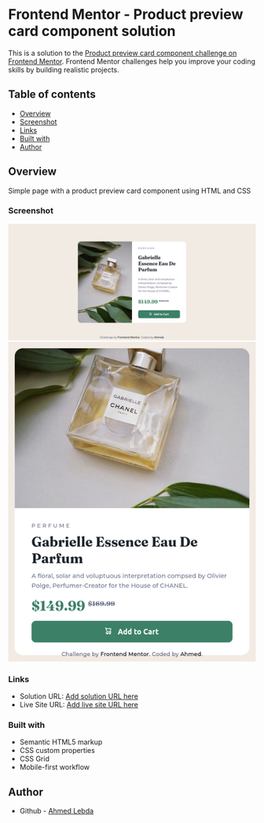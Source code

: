 # Frontend Mentor - Product preview card component solution

This is a solution to the [Product preview card component challenge on Frontend Mentor](https://www.frontendmentor.io/challenges/product-preview-card-component-GO7UmttRfa). Frontend Mentor challenges help you improve your coding skills by building realistic projects.

## Table of contents

-   [Overview](#overview)
-   [Screenshot](#screenshot)
-   [Links](#links)
-   [Built with](#built-with)
-   [Author](#author)

## Overview

Simple page with a product preview card component using HTML and CSS

### Screenshot

![Desktop View](screenshots/desktop.png)
![Mobile View](screenshots/mobile.png)

### Links

-   Solution URL: [Add solution URL here](https://your-solution-url.com)
-   Live Site URL: [Add live site URL here](https://your-live-site-url.com)

### Built with

-   Semantic HTML5 markup
-   CSS custom properties
-   CSS Grid
-   Mobile-first workflow

## Author

-   Github - [Ahmed Lebda](https://github.com/AhmedLebda)
